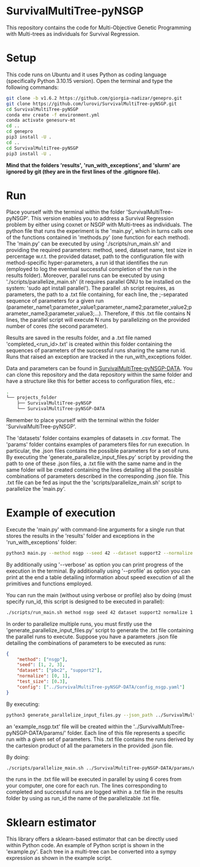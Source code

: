 # SurvivalMultiTree-pyNSGP

This repository contains the code for Multi-Objective Genetic Programming with Multi-trees as individuals for Survival Regression.

# Setup

This code runs on Ubuntu and it uses Python as coding language (specifically Python 3.10.15 version).
Open the terminal and type the following commands:

```bash
git clone -b v1.6.2 https://github.com/giorgia-nadizar/genepro.git
git clone https://github.com/lurovi/SurvivalMultiTree-pyNSGP.git
cd SurvivalMultiTree-pyNSGP
conda env create -f environment.yml
conda activate genesurv-mt
cd ..
cd genepro
pip3 install -U .
cd ..
cd SurvivalMultiTree-pyNSGP
pip3 install -U .
```

**Mind that the folders 'results', 'run_with_exceptions', and 'slurm' are ignored by git (they are in the first lines of the .gitignore file).**

# Run

Place yourself with the terminal within the folder 'SurvivalMultiTree-pyNSGP'.
This version enables you to address a Survival Regression problem by either using coxnet or NSGP with Multi-trees as individuals.
The python file that runs the experiment is the 'main.py', which in turns calls one of the functions contained in 'methods.py' (one function for each method).
The 'main.py' can be executed by using './scripts/run\_main.sh' and providing the required parameters: method, seed, dataset name, test size in percentage w.r.t. the provided dataset, path to the configuration file with method-specific hyper-parameters, a run id that identifies the run (employed to log the eventual successful completion of the run in the results folder).
Moreover, parallel runs can be executed by using './scripts/parallelize\_main.sh' (it requires parallel GNU to be installed on the system: 'sudo apt install parallel').
The parallel .sh script requires, as parameters, the path to a .txt file containing, for each line, the ;-separated sequence of parameters for a given run (parameter\_name1;parameter\_value1;parameter\_name2;parameter\_value2;parameter\_name3;parameter\_value3;...).
Therefore, if this .txt file contains N lines, the parallel script will execute N runs by parallelizing on the provided number of cores (the second parameter).

Results are saved in the results folder, and a .txt file named 'completed\_<run\_id>.txt' is created within this folder containing the sequences of parameters of the successful runs sharing the same run id. Runs that raised an exception are tracked in the run\_with\_exceptions folder.

Data and parameters can be found in [SurvivalMultiTree-pyNSGP-DATA](https://github.com/lurovi/SurvivalMultiTree-pyNSGP-DATA).
You can clone this repository and the data repository within the same folder and have a structure like this for better access to configuration files, etc.:

```bash
.
└── projects_folder
    ├── SurvivalMultiTree-pyNSGP
    └── SurvivalMultiTree-pyNSGP-DATA
```
Remember to place yourself with the terminal within the folder 'SurvivalMultiTree-pyNSGP'.

The 'datasets' folder contains examples of datasets in .csv format. The 'params' folder contains examples of parameters files for run execution. In particular, the .json files contains the possible parameters for a set of runs. By executing the 'generate\_parallelize\_input\_files.py' script by providing the path to one of these .json files, a .txt file with the same name and in the same folder will be created containing the lines detailing all the possible combinations of parameters described in the corresponding .json file. This .txt file can be fed as input the the 'scripts/parallelize_main.sh' script to parallelize the 'main.py'.

# Example of execution

Execute the 'main.py' with command-line arguments for a single run that stores the results in the 'results' folder and exceptions in the 'run\_with\_exceptions' folder:

```bash
python3 main.py --method nsgp --seed 42 --dataset support2 --normalize 1 --test_size 0.3 --config ../SurvivalMultiTree-pyNSGP-DATA/config_nsgp.yaml 
```

By additionally using '--verbose' as option you can print progress of the execution in the terminal.
By additionally using '--profile' as option you can print at the end a table detailing information about speed execution of all the primitives and functions employed.

You can run the main (without using verbose or profile) also by doing (must specify run_id, this script is designed to be executed in parallel):

```bash
./scripts/run_main.sh method nsgp seed 42 dataset support2 normalize 1 test_size 0.3 config ../SurvivalMultiTree-pyNSGP-DATA/config_nsgp.yaml run_id test
```

In order to parallelize multiple runs, you must firstly use the 'generate\_parallelize\_input\_files.py' script to generate the .txt file containing the parallel runs to execute.
Suppose you have a parameters .json file detailing the combinations of parameters to be executed as runs:

```json
{
	"method": ["nsgp"],
	"seed": [1, 2, 3],
	"dataset": ["pbc2", "support2"],
	"normalize": [0, 1],
	"test_size": [0.3],
	"config": ["../SurvivalMultiTree-pyNSGP-DATA/config_nsgp.yaml"]
}
```

By executing:

```bash
python3 generate_parallelize_input_files.py --json_path ../SurvivalMultiTree-pyNSGP-DATA/params/example_nsgp.json 
```

an 'example_nsgp.txt' file will be created within the '../SurvivalMultiTree-pyNSGP-DATA/params/' folder. Each line of this file represents a specific run with a given set of parameters. This .txt file contains the runs derived by the cartesion product of all the parameters in the provided .json file.

By doing:

```bash
./scripts/parallelize_main.sh ../SurvivalMultiTree-pyNSGP-DATA/params/example_nsgp.txt 6 
```
the runs in the .txt file will be executed in parallel by using 6 cores from your computer, one core for each run.
The lines corresponding to completed and successful runs are logged within a .txt file in the results folder by using as run_id the name of the parallelizable .txt file.

# Sklearn estimator

This library offers a sklearn-based estimator that can be directly used within Python code. An example of Python script is shown in the 'example.py'. Each tree in a multi-tree can be converted into a sympy expression as shown in the example script.

